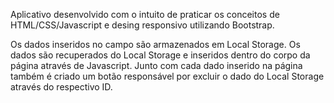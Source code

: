 Aplicativo desenvolvido com o intuito de praticar os conceitos de HTML/CSS/Javascript e desing responsivo utilizando Bootstrap.

Os dados inseridos no campo são armazenados em Local Storage.
Os dados são recuperados do Local Storage e inseridos dentro do corpo da página através de Javascript.
Junto com cada dado inserido na página também é criado um botão responsável por excluir o dado do Local Storage através do respectivo ID.
